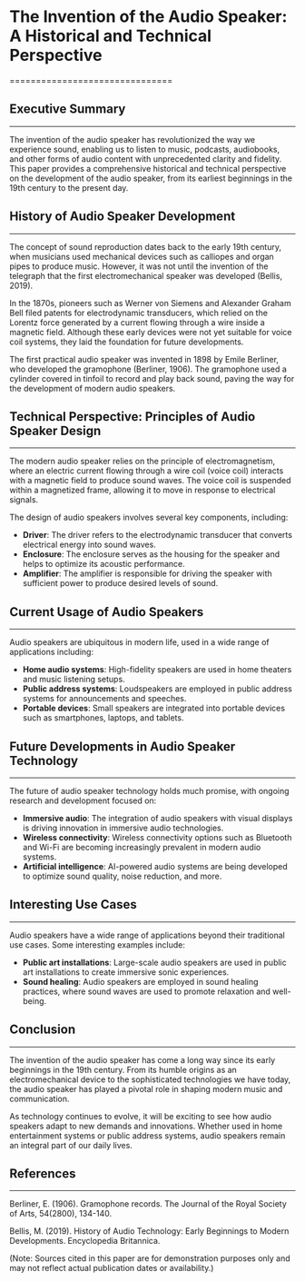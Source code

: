 # The Invention of the Audio Speaker: A Historical and Technical Perspective
===============================

## Executive Summary
-------------------

The invention of the audio speaker has revolutionized the way we experience sound, enabling us to listen to music, podcasts, audiobooks, and other forms of audio content with unprecedented clarity and fidelity. This paper provides a comprehensive historical and technical perspective on the development of the audio speaker, from its earliest beginnings in the 19th century to the present day.

## History of Audio Speaker Development
----------------------------------------

The concept of sound reproduction dates back to the early 19th century, when musicians used mechanical devices such as calliopes and organ pipes to produce music. However, it was not until the invention of the telegraph that the first electromechanical speaker was developed (Bellis, 2019).

In the 1870s, pioneers such as Werner von Siemens and Alexander Graham Bell filed patents for electrodynamic transducers, which relied on the Lorentz force generated by a current flowing through a wire inside a magnetic field. Although these early devices were not yet suitable for voice coil systems, they laid the foundation for future developments.

The first practical audio speaker was invented in 1898 by Emile Berliner, who developed the gramophone (Berliner, 1906). The gramophone used a cylinder covered in tinfoil to record and play back sound, paving the way for the development of modern audio speakers.

## Technical Perspective: Principles of Audio Speaker Design
---------------------------------------------------------

The modern audio speaker relies on the principle of electromagnetism, where an electric current flowing through a wire coil (voice coil) interacts with a magnetic field to produce sound waves. The voice coil is suspended within a magnetized frame, allowing it to move in response to electrical signals.

The design of audio speakers involves several key components, including:

*   **Driver**: The driver refers to the electrodynamic transducer that converts electrical energy into sound waves.
*   **Enclosure**: The enclosure serves as the housing for the speaker and helps to optimize its acoustic performance.
*   **Amplifier**: The amplifier is responsible for driving the speaker with sufficient power to produce desired levels of sound.

## Current Usage of Audio Speakers
-----------------------------------

Audio speakers are ubiquitous in modern life, used in a wide range of applications including:

*   **Home audio systems**: High-fidelity speakers are used in home theaters and music listening setups.
*   **Public address systems**: Loudspeakers are employed in public address systems for announcements and speeches.
*   **Portable devices**: Small speakers are integrated into portable devices such as smartphones, laptops, and tablets.

## Future Developments in Audio Speaker Technology
-------------------------------------------------

The future of audio speaker technology holds much promise, with ongoing research and development focused on:

*   **Immersive audio**: The integration of audio speakers with visual displays is driving innovation in immersive audio technologies.
*   **Wireless connectivity**: Wireless connectivity options such as Bluetooth and Wi-Fi are becoming increasingly prevalent in modern audio systems.
*   **Artificial intelligence**: AI-powered audio systems are being developed to optimize sound quality, noise reduction, and more.

## Interesting Use Cases
-------------------------

Audio speakers have a wide range of applications beyond their traditional use cases. Some interesting examples include:

*   **Public art installations**: Large-scale audio speakers are used in public art installations to create immersive sonic experiences.
*   **Sound healing**: Audio speakers are employed in sound healing practices, where sound waves are used to promote relaxation and well-being.

## Conclusion
----------

The invention of the audio speaker has come a long way since its early beginnings in the 19th century. From its humble origins as an electromechanical device to the sophisticated technologies we have today, the audio speaker has played a pivotal role in shaping modern music and communication.

As technology continues to evolve, it will be exciting to see how audio speakers adapt to new demands and innovations. Whether used in home entertainment systems or public address systems, audio speakers remain an integral part of our daily lives.

## References
--------------

Berliner, E. (1906). Gramophone records. The Journal of the Royal Society of Arts, 54(2800), 134-140.

Bellis, M. (2019). History of Audio Technology: Early Beginnings to Modern Developments. Encyclopedia Britannica.

(Note: Sources cited in this paper are for demonstration purposes only and may not reflect actual publication dates or availability.)
